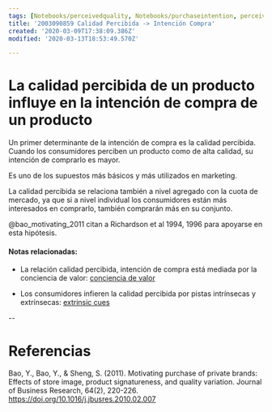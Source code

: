 ```yaml
---
tags: [Notebooks/perceivedquality, Notebooks/purchaseintention, perceivedquality, purchaseintention]
title: '2003090859 Calidad Percibida -> Intención Compra'
created: '2020-03-09T17:38:09.386Z'
modified: '2020-03-13T18:53:49.570Z'

---
```


# La calidad percibida de un producto influye en la intención de compra de un producto

Un primer determinante de la intención de compra es la calidad percibida. Cuando los consumidores perciben un producto como de alta calidad, su intención de comprarlo es mayor.

Es uno de los supuestos más básicos y más utilizados en marketing. 

La calidad percibida se relaciona también a nivel agregado con la cuota de mercado, ya que si a nivel individual los consumidores están más interesados en comprarlo, también comprarán más en su conjunto. 

@bao_motivating_2011 citan a Richardson et al 1994, 1996 para apoyarse en esta hipótesis. 



#### Notas relacionadas: 

- La relación calidad percibida, intención de compra está mediada por la conciencia de valor: [conciencia de valor](2003091917_concienciavalor_modera_calidad_intencion.md)

- Los consumidores infieren la calidad percibida por pistas intrínsecas y extrínsecas: [extrinsic cues](2003090922_extrinsicues_calidadpercibida_marcablanca.md)


--
# Referencias

Bao, Y., Bao, Y., & Sheng, S. (2011). Motivating purchase of private brands: Effects of store image, product signatureness, and quality variation. Journal of Business Research, 64(2), 220-226. https://doi.org/10.1016/j.jbusres.2010.02.007


